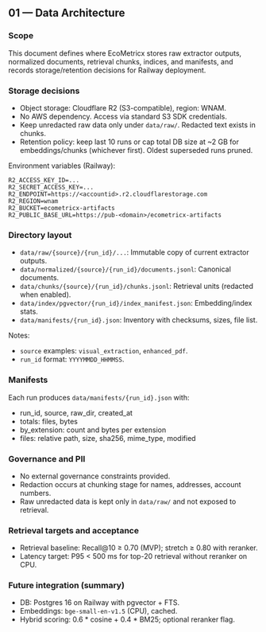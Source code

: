 ## 01 — Data Architecture

### Scope
This document defines where EcoMetricx stores raw extractor outputs, normalized documents, retrieval chunks, indices, and manifests, and records storage/retention decisions for Railway deployment.

### Storage decisions
- Object storage: Cloudflare R2 (S3-compatible), region: WNAM.
- No AWS dependency. Access via standard S3 SDK credentials.
- Keep unredacted raw data only under `data/raw/`. Redacted text exists in chunks.
- Retention policy: keep last 10 runs or cap total DB size at ~2 GB for embeddings/chunks (whichever first). Oldest superseded runs pruned.

Environment variables (Railway):
```
R2_ACCESS_KEY_ID=...
R2_SECRET_ACCESS_KEY=...
R2_ENDPOINT=https://<accountid>.r2.cloudflarestorage.com
R2_REGION=wnam
R2_BUCKET=ecometricx-artifacts
R2_PUBLIC_BASE_URL=https://pub-<domain>/ecometricx-artifacts
```

### Directory layout
- `data/raw/{source}/{run_id}/...`: Immutable copy of current extractor outputs.
- `data/normalized/{source}/{run_id}/documents.jsonl`: Canonical documents.
- `data/chunks/{source}/{run_id}/chunks.jsonl`: Retrieval units (redacted when enabled).
- `data/index/pgvector/{run_id}/index_manifest.json`: Embedding/index stats.
- `data/manifests/{run_id}.json`: Inventory with checksums, sizes, file list.

Notes:
- `source` examples: `visual_extraction`, `enhanced_pdf`.
- `run_id` format: `YYYYMMDD_HHMMSS`.

### Manifests
Each run produces `data/manifests/{run_id}.json` with:
- run_id, source, raw_dir, created_at
- totals: files, bytes
- by_extension: count and bytes per extension
- files: relative path, size, sha256, mime_type, modified

### Governance and PII
- No external governance constraints provided.
- Redaction occurs at chunking stage for names, addresses, account numbers.
- Raw unredacted data is kept only in `data/raw/` and not exposed to retrieval.

### Retrieval targets and acceptance
- Retrieval baseline: Recall@10 ≥ 0.70 (MVP); stretch ≥ 0.80 with reranker.
- Latency target: P95 < 500 ms for top-20 retrieval without reranker on CPU.

### Future integration (summary)
- DB: Postgres 16 on Railway with pgvector + FTS.
- Embeddings: `bge-small-en-v1.5` (CPU), cached.
- Hybrid scoring: 0.6 * cosine + 0.4 * BM25; optional reranker flag.


